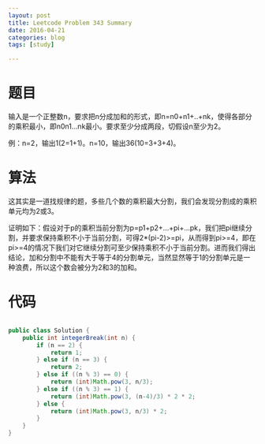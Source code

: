 ```yaml
---
layout: post
title: Leetcode Problem 343 Summary
date: 2016-04-21
categories: blog
tags: [study]

---
```


# 题目

输入是一个正整数n，要求把n分成加和的形式，即n=n0+n1+..+nk，使得各部分的乘积最小，即n0n1...nk最小。要求至少分成两段，切假设n至少为2。

例：n=2，输出1(2=1+1)。n=10，输出36(10=3+3+4)。

# 算法

这其实是一道找规律的题，多些几个数的乘积最大分割，我们会发现分割成的乘积单元均为2或3。

证明如下：假设对于p的乘积当前分割为p=p1+p2+...+pi+...pk，我们把pi继续分割，并要求保持乘积不小于当前分割，可得2*(pi-2)>=pi，从而得到pi>=4，即在pi>=4的情况下我们对它继续分割可至少保持乘积不小于当前分割。进而我们得出结论，加和分割中不能有大于等于4的分割单元，当然显然等于1的分割单元是一种浪费，所以这个数会被分为2和3的加和。

# 代码

```java

public class Solution {
    public int integerBreak(int n) {
        if (n == 2) {
            return 1;
        } else if (n == 3) {
            return 2;
        } else if ((n % 3) == 0) {
            return (int)Math.pow(3, n/3);
        } else if ((n % 3) == 1) {
            return (int)Math.pow(3, (n-4)/3) * 2 * 2;
        } else {
            return (int)Math.pow(3, n/3) * 2;
        }
    }
}

```
